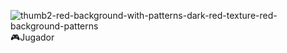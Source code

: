 ![thumb2-red-background-with-patterns-dark-red-texture-red-background-patterns](https://user-images.githubusercontent.com/110105324/203624656-9a4eecf9-a6fa-4fab-a8fc-254243c596eb.jpg)
🎮Jugador
